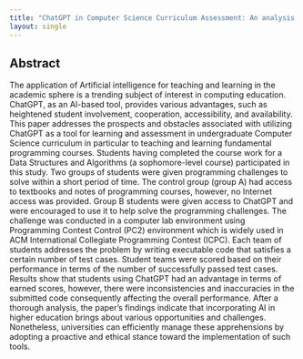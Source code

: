 ```yaml
---
title: "ChatGPT in Computer Science Curriculum Assessment: An analysis of Its Successes and Shortcomings"
layout: single
---
```


## Abstract
The application of Artificial intelligence for teaching and learning in the academic sphere is a trending subject of interest in computing education. ChatGPT, as an AI-based tool, provides various advantages, such as heightened student involvement, cooperation, accessibility, and availability. This paper addresses the prospects and obstacles associated with utilizing ChatGPT as a tool for learning and assessment in undergraduate Computer Science curriculum in particular to teaching and learning fundamental programming courses. Students having completed the course work for a Data Structures and Algorithms (a sophomore-level course) participated in this study. Two groups of students were given programming challenges to solve within a short period of time. The control group (group A) had access to textbooks and notes of programming courses, however, no Internet access was provided. Group B students were given access to ChatGPT and were encouraged to use it to help solve the programming challenges. The challenge was conducted in a computer lab environment using Programming Contest Control (PC2) environment which is widely used in ACM International Collegiate Programming Contest (ICPC). Each team of students addresses the problem by writing executable code that satisfies a certain number of test cases. Student teams were scored based on their performance in terms of the number of successfully passed test cases. Results show that students using ChatGPT had an advantage in terms of earned scores, however, there were inconsistencies and inaccuracies in the submitted code consequently affecting the overall performance. After a thorough analysis, the paper’s findings indicate that incorporating AI in higher education brings about various opportunities and challenges. Nonetheless, universities can efficiently manage these apprehensions by adopting a proactive and ethical stance toward the implementation of such tools.
